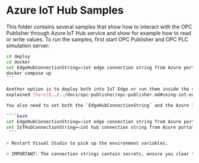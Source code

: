 # Azure IoT Hub Samples

This folder contains several samples that show how to interact with the OPC Publisher through Azure IoT Hub service and show for example how to 
read or write values. To run the samples, first start OPC Publisher and OPC PLC simulation server:

````bash
cd deploy
cd docker
set EdgeHubConnectionString=<iot edge connection string from Azure portal>
docker compose up
```

Another option is to deploy both into IoT Edge or run them inside the simulation environment as 
explained [here](../../docs/opc-publisher/opc-publisher.md#using-iot-edge-simulation-environment).

You also need to set both the `EdgeHubConnectionString` and the Azure IoT Hub connection string in your environment before running the samples:

````bash
set EdgeHubConnectionString=<iot edge connection string from Azure portal>
set IoTHubConnectionString=<iot hub connection string from Azure portal>
 ```

> Restart Visual Studio to pick up the environment variables.

> IMPORTANT: The connection strings contain secrets, ensure you clear them and don't share them outside of your environment.